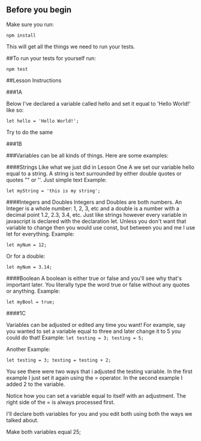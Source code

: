 ## Before you begin

Make sure you run:

`npm install`

This will get all the things we need to run your tests.

##To run your tests for yourself run:

`npm test`

##Lesson Instructions

###1A

Below I've declared a variable called hello and set it equal to 'Hello World!' like so:
    
`let hello = 'Hello World!';`

Try to do the same

###1B

###Variables can be all kinds of things. Here are some examples:
    
####Strings
Like what we just did in Lesson One A we set our variable hello equal to a string.
A string is text surrounded by either double quotes or quotes "" or ''.
Just simple text
Example:

`let myString = 'this is my string';`

####Integers and Doubles
Integers and Doubles are both numbers. An Integer is a whole number: 1, 2, 3, etc
and a double is a number with a decimal point 1.2, 2.3, 3.4, etc.
Just like strings however every variable in javascript is declared with the declaration let.
Unless you don't want that variable to change then you would use const, but between you and me
I use let for everything.
Example:

`let myNum = 12;`

Or for a double:

`let myNum = 3.14;`

####Boolean
A boolean is either true or false and you'll see why that's important later.
You literally type the word true or false without any quotes or anything.
Example:

`let myBool = true;`

####1C

Variables can be adjusted or edited any time you want!
For example, say you wanted to set a variable equal to three and later
change it to 5 you could do that!
Example:
`let testing = 3;
testing = 5;`

Another Example:

`let testing = 3;
testing = testing + 2;`

You see there were two ways that i adjusted the testing variable.
In the first example I just set it again using the = operator.
In the second example I added 2 to the variable.

Notice how you can set a variable equal to itself with an adjustment.
The right side of the = is always processed first.

I'll declare both variables for you and you edit both using both the ways we talked about.

Make both variables equal 25;